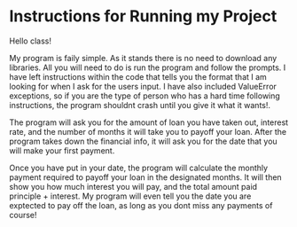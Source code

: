 # Instructions for Running my Project

Hello class! 

My program is faily simple.  As it stands there is no need to download any libraries.  All  you will need to do is run the program and follow the prompts.  I have left instructions within the code that tells you the format that I am looking for when I ask for the users input.  I have also included ValueError exceptions, so if you are the type of person who has a hard time following instructions, the program shouldnt crash until you give it what it wants!. 

The program will ask you for the amount of loan you have taken out, interest rate, and the number of months it will take you to payoff your loan.  After the program takes down the financial info, it will ask you for the date that you will make your first payment.  

Once you have put in your date, the program will calculate the monthly payment required to payoff your loan in the designated months. It will then show you how much interest you will pay, and the total amount paid principle + interest. My program will even tell you the date you are exptected to pay off the loan, as long as you dont miss any payments of course! 
